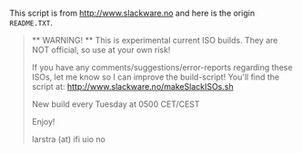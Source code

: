 This script is from http://www.slackware.no and here is the origin `README.TXT`.

> \*\* WARNING! \*\*
> This is experimental current ISO builds. They are NOT official,
> so use at your own risk!
>
> If you have any comments/suggestions/error-reports regarding these ISOs,
> let me know so I can improve the build-script! You'll find the script
> at: http://www.slackware.no/makeSlackISOs.sh
>
> New build every Tuesday at 0500 CET/CEST
>
> Enjoy!
>
> larstra (at) ifi uio no

